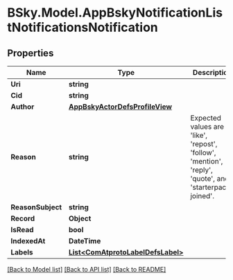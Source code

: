 # BSky.Model.AppBskyNotificationListNotificationsNotification

## Properties

Name | Type | Description | Notes
------------ | ------------- | ------------- | -------------
**Uri** | **string** |  | 
**Cid** | **string** |  | 
**Author** | [**AppBskyActorDefsProfileView**](AppBskyActorDefsProfileView.md) |  | 
**Reason** | **string** | Expected values are &#39;like&#39;, &#39;repost&#39;, &#39;follow&#39;, &#39;mention&#39;, &#39;reply&#39;, &#39;quote&#39;, and &#39;starterpack-joined&#39;. | 
**ReasonSubject** | **string** |  | [optional] 
**Record** | **Object** |  | 
**IsRead** | **bool** |  | 
**IndexedAt** | **DateTime** |  | 
**Labels** | [**List&lt;ComAtprotoLabelDefsLabel&gt;**](ComAtprotoLabelDefsLabel.md) |  | [optional] 

[[Back to Model list]](../README.md#documentation-for-models) [[Back to API list]](../README.md#documentation-for-api-endpoints) [[Back to README]](../README.md)


